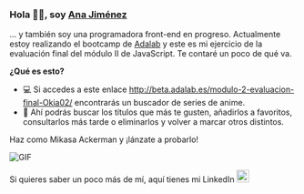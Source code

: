  ### Hola 👋🏽, soy [Ana Jiménez](https://github.com/Okia02) 
... y también soy una programadora front-end en progreso. Actualmente estoy realizando el bootcamp de [Adalab](https://adalab.es/bootcamp-programacion/) y este es mi ejercicio de la evaluación final del módulo II de JavaScript. Te contaré un poco de qué va.
  
**¿Qué es esto?**

- 💻 Si accedes a este enlace http://beta.adalab.es/modulo-2-evaluacion-final-Okia02/ encontrarás un buscador de series de anime. 
- 🤔 Ahí podrás buscar los títulos que más te gusten, añadirlos a favoritos, consultarlos más tarde o eliminarlos y volver a marcar otros distintos. 

Haz como Mikasa Ackerman y ¡lánzate a probarlo!

 <img alt="GIF" src="https://animesher.com/orig/1/146/1466/14662/animesher.com_mikasa-ackerman-gif-shingeki-no-kyojin-1466214.gif" />

Si quieres saber un poco más de mí, aquí tienes mi LinkedIn <a href="https://www.linkedin.com/in/ana-jim%C3%A9nez-91270b224/">
  <img alt="Ana's LinkdeIn" width="22px" src="https://cdn.jsdelivr.net/npm/simple-icons@v3/icons/linkedin.svg" />
</a>
